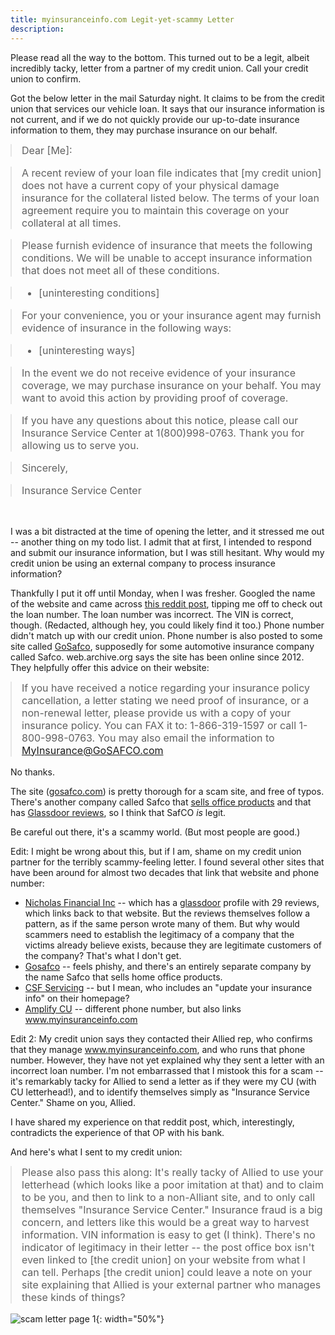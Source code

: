 ```yaml
---
title: myinsuranceinfo.com Legit-yet-scammy Letter
description:
---
```


<style>
blockquote {font-size:16px; margin: 0px}
blockquote p {margin-top: 0px; }
</style>

<div class='alert alert-info'>Please read all the way to the bottom. This turned out to be a legit, albeit incredibly tacky, letter from a partner of my credit union. Call your credit union to confirm.</div>

Got the below letter in the mail Saturday night. It claims to be from the credit union that services our vehicle loan. It says that our insurance information is not current, and if we do not quickly provide our up-to-date insurance information to them, they may purchase insurance on our behalf. 

> Dear [Me]:

> A recent review of your loan file indicates that [my credit union] does not have a current copy of your physical damage insurance for the collateral listed below. The terms of your loan agreement require you to maintain this coverage on your collateral at all times.

> Please furnish evidence of insurance that meets the following conditions. We will be unable to accept insurance information that does not meet all of these conditions.

> * [uninteresting conditions]

> For your convenience, you or your insurance agent may furnish evidence of insurance in the following ways:

> * [uninteresting ways]

> In the event we do not receive evidence of your insurance coverage, we may purchase insurance on your behalf. You may want to avoid this action by providing proof of coverage.

> If you have any questions about this notice, please call our Insurance Service Center at 1(800)998-0763. Thank you for allowing us to serve you.

> Sincerely,

> Insurance Service Center

<br/>

I was a bit distracted at the time of opening the letter, and it stressed me out -- another thing on my todo list. I admit that at first, I intended to respond and submit our
insurance information, but I was still hesitant. Why would my credit union be using an external company to process insurance information?

Thankfully I put it off until Monday, when I was fresher. Googled the name of the website and came
across [this reddit post](https://www.reddit.com/r/Insurance/comments/6vkatb/myinsuranceinfocom/), tipping me off to check out the loan number. The loan number was incorrect. The VIN is correct, though. (Redacted, although hey, you could likely find it too.) Phone number didn't match up with our credit union. Phone number is also posted to some site called [GoSafco](http://www.gosafco.com/customers/automobile-insurance/), supposedly for some automotive insurance company called Safco. web.archive.org says the site has been online since 2012. They helpfully offer this advice on their website:

> If you have received a notice regarding your insurance policy cancellation, a letter stating we need proof of insurance, or a non-renewal letter, please provide us with a copy of your insurance policy. You can FAX it to: 1-866-319-1597 or call 1-800-998-0763.  You may also email the information to MyInsurance@GoSAFCO.com

No thanks.

The site ([gosafco.com](gosafco.com)) is pretty thorough for a scam site, and free of typos. There's another company called Safco that [sells office products](http://www.safcoproducts.com/) and that has [Glassdoor reviews](https://www.glassdoor.com/Overview/Working-at-SAFCo-EI_IE691184.11,16.htm), so I think that SafCO _is_ legit.

Be careful out there, it's a scammy world. (But most people are good.)

Edit: I might be wrong about this, but if I am, shame on my credit union partner for the terribly scammy-feeling letter. I found several other sites that have been around for almost two decades that link that website and phone number: 

* [Nicholas Financial Inc](https://nicholasfinancial.com/?page_id=6809%3E) -- which has a [glassdoor](https://www.glassdoor.com/Salary/Nicholas-Financial-Salaries-E7603.htm) profile with 29 reviews, which links back to that website. But the reviews themselves follow a pattern, as if the same person wrote many of them. But why would scammers need to establish the legitimacy of a company that the victims already believe exists, because they are legitimate customers of the company? That's what I don't get.
* [Gosafco](http://www.gosafco.com/customers/automobile-insurance/) -- feels phishy, and there's an entirely separate company by the name Safco that sells home office products.
* [CSF Servicing](https://csfservicing.com/) -- but I mean, who includes an "update your insurance info" on their homepage?
* [Amplify CU](https://www.goamplify.com/tools-and-maintenance/loan-info.aspx) -- different phone number, but also links www.myinsuranceinfo.com

Edit 2: My credit union says they contacted their Allied rep, who confirms that they manage www.myinsuranceinfo.com, and who runs that phone number. However, they have not yet explained why they sent a letter with an incorrect loan number. I'm not embarrassed that I mistook this for a scam -- it's remarkably tacky for Allied to send a letter as if they were my CU (with CU letterhead!), and to identify themselves simply as "Insurance Service Center." Shame on you, Allied.

I have shared my experience on that reddit post, which, interestingly, contradicts the experience of that OP with his bank.

And here's what I sent to my credit union:

> Please also pass this along: It's really tacky of Allied to use your letterhead (which looks like a poor imitation at that) and to claim to be you, and then to link to a non-Alliant site, and to only call themselves "Insurance Service Center." Insurance fraud is a big concern, and letters like this would be a great way to harvest information. VIN information is easy to get (I think). There's no indicator of legitimacy in their letter -- the post office box isn't even linked to [the credit union] on your website from what I can tell. Perhaps [the credit union] could leave a note on your site explaining that Allied is your external partner who manages these kinds of things?

![scam letter page 1](/assets/img/myinsuranceinfo-scam-letter.png){: width="50%"}